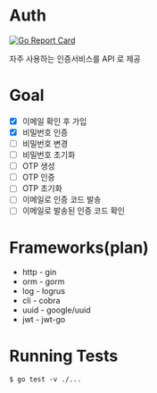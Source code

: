 # Auth

[![Go Report Card](https://goreportcard.com/badge/github.com/loganstone/auth)](https://goreportcard.com/report/github.com/loganstone/auth)

자주 사용하는 인증서비스를 API 로 제공

# Goal
- [x] 이메일 확인 후 가입
- [x] 비밀번호 인증
- [ ] 비밀번호 변경
- [ ] 비밀번호 초기화
- [ ] OTP 생성
- [ ] OTP 인증
- [ ] OTP 초기화
- [ ] 이메일로 인증 코드 발송
- [ ] 이메일로 발송된 인증 코드 확인

# Frameworks(plan)
* http - gin
* orm - gorm
* log - logrus
* cli - cobra
* uuid - google/uuid
* jwt - jwt-go

# Running Tests

```shell
$ go test -v ./...
```
